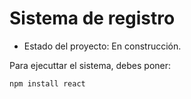 <h1>Sistema de registro</h1>

- Estado del proyecto: En construcción.
  
Para ejecuttar el sistema, debes poner:

```npm install react```
